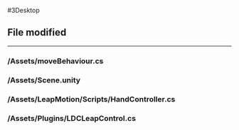 #3Desktop

## File modified
----- 
### /Assets/moveBehaviour.cs
### /Assets/Scene.unity
### /Assets/LeapMotion/Scripts/HandController.cs
### /Assets/Plugins/LDCLeapControl.cs